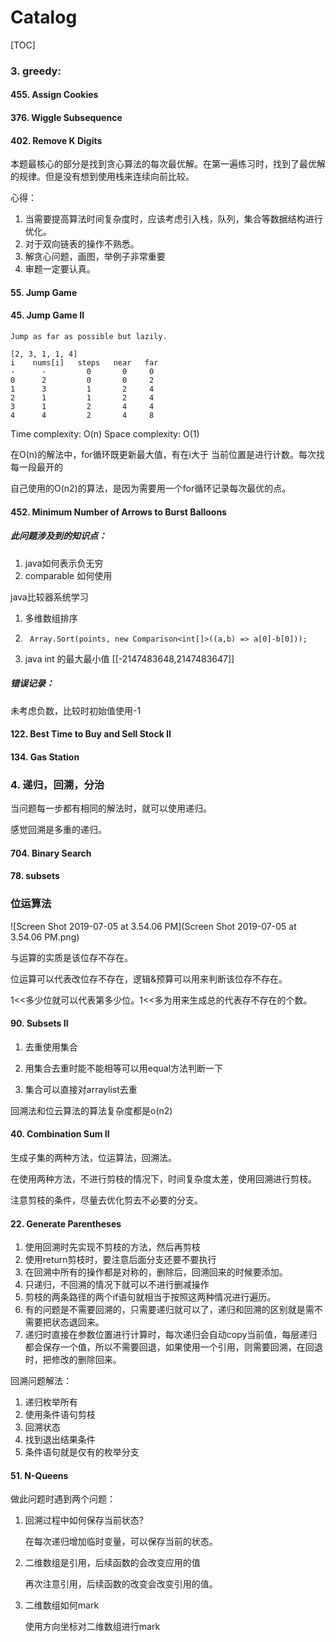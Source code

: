 # Catalog

[TOC]



### 3. greedy:

#### 455. Assign Cookies

#### 376. Wiggle Subsequence

#### 402. Remove K Digits 

本题最核心的部分是找到贪心算法的每次最优解。在第一遍练习时，找到了最优解的规律。但是没有想到使用栈来连续向前比较。

心得：

1. 当需要提高算法时间复杂度时，应该考虑引入栈，队列，集合等数据结构进行优化。
2. 对于双向链表的操作不熟悉。
3. 解贪心问题，画图，举例子非常重要
4. 审题一定要认真。

#### 55. Jump Game

#### 45. Jump Game II

```
Jump as far as possible but lazily.

[2, 3, 1, 1, 4]
i    nums[i]   steps   near   far
-      -         0       0     0
0      2         0       0     2
1      3         1       2     4
2      1         1       2     4
3      1         2       4     4
4      4         2       4     8
```

Time complexity: O(n)
Space complexity: O(1)

在O(n)的解法中，for循环既更新最大值，有在i大于 当前位置是进行计数。每次找每一段最开的

自己使用的O(n2)的算法，是因为需要用一个for循环记录每次最优的点。

#### 452. Minimum Number of Arrows to Burst Balloons

##### 此问题涉及到的知识点：

1. java如何表示负无穷
2. comparable 如何使用

java比较器系统学习

1. 多维数组排序

2. ```
   	Array.Sort(points, new Comparison<int[]>((a,b) => a[0]-b[0]));
   ```

3. java int 的最大最小值 [[-2147483648,2147483647]]

##### 错误记录：

未考虑负数，比较时初始值使用-1

#### 122. Best Time to Buy and Sell Stock II

#### 134. Gas Station

### 4. 递归，回溯，分治

当问题每一步都有相同的解法时，就可以使用递归。

感觉回溯是多重的递归。

#### 704. Binary Search

#### 78. subsets

### 位运算法
![Screen Shot 2019-07-05 at 3.54.06 PM](Screen Shot 2019-07-05 at 3.54.06 PM.png)

与运算的实质是该位存不存在。

位运算可以代表改位存不存在，逻辑&预算可以用来判断该位存不存在。

1<<多少位就可以代表第多少位。1<<多为用来生成总的代表存不存在的个数。

#### 90. Subsets II

1. 去重使用集合

2. 用集合去重时能不能相等可以用equal方法判断一下

3. 集合可以直接对arraylist去重

   

回溯法和位云算法的算法复杂度都是o(n2)

#### 40. Combination Sum II

生成子集的两种方法，位运算法，回溯法。

在使用两种方法，不进行剪枝的情况下，时间复杂度太差，使用回溯进行剪枝。

注意剪枝的条件，尽量去优化剪去不必要的分支。



#### 22. Generate Parentheses

1. 使用回溯时先实现不剪枝的方法，然后再剪枝
2. 使用return剪枝时，要注意后面分支还要不要执行
3. 在回溯中所有的操作都是对称的，删除后，回溯回来的时候要添加。
4. 只递归，不回溯的情况下就可以不进行删减操作
5. 剪枝的两条路径的两个if语句就相当于按照这两种情况进行遍历。
6. 有的问题是不需要回溯的，只需要递归就可以了，递归和回溯的区别就是需不需要把状态退回来。
7. 递归时直接在参数位置进行计算时，每次递归会自动copy当前值，每层递归都会保存一个值，所以不需要回退，如果使用一个引用，则需要回溯，在回退时，把修改的删除回来。

回溯问题解法：

1. 递归枚举所有
2. 使用条件语句剪枝
3. 回溯状态
4. 找到退出结果条件
5. 条件语句就是仅有的枚举分支



#### 51. N-Queens

做此问题时遇到两个问题：

1. 回溯过程中如何保存当前状态?

   在每次递归增加临时变量，可以保存当前的状态。

2. 二维数组是引用，后续函数的会改变应用的值

   再次注意引用，后续函数的改变会改变引用的值。

3. 二维数组如何mark

   使用方向坐标对二维数组进行mark